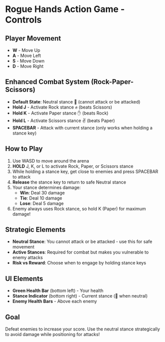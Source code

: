 # Rogue Hands Action Game - Controls

## Player Movement
- **W** - Move Up
- **A** - Move Left  
- **S** - Move Down
- **D** - Move Right

## Enhanced Combat System (Rock-Paper-Scissors)
- **Default State**: Neutral stance 👤 (cannot attack or be attacked)
- **Hold J** - Activate Rock stance ✊ (beats Scissors)
- **Hold K** - Activate Paper stance ✋ (beats Rock)
- **Hold L** - Activate Scissors stance ✌️ (beats Paper)
- **SPACEBAR** - Attack with current stance (only works when holding a stance key)

## How to Play
1. Use WASD to move around the arena
2. **HOLD** J, K, or L to activate Rock, Paper, or Scissors stance
3. While holding a stance key, get close to enemies and press SPACEBAR to attack
4. **Release** the stance key to return to safe Neutral stance
5. Your stance determines damage:
   - **Win**: Deal 30 damage
   - **Tie**: Deal 10 damage  
   - **Lose**: Deal 5 damage
6. Enemy always uses Rock stance, so hold K (Paper) for maximum damage!

## Strategic Elements
- **Neutral Stance**: You cannot attack or be attacked - use this for safe movement
- **Active Stances**: Required for combat but makes you vulnerable to enemy attacks
- **Risk vs Reward**: Choose when to engage by holding stance keys

## UI Elements
- **Green Health Bar** (bottom left) - Your health
- **Stance Indicator** (bottom right) - Current stance (👤 when neutral)
- **Enemy Health Bars** - Above each enemy

## Goal
Defeat enemies to increase your score. Use the neutral stance strategically to avoid damage while positioning for attacks!
